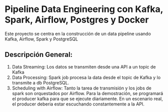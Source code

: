 # Pipeline Data Engineering con Kafka, Spark, Airflow, Postgres y Docker
Este proyecto se centra en la construcción de un data pipeline usando Kafka, Airflow, Spark y PostgreSQL
## Descripción General:

1. Data Streaming: Los datos se transmiten desde una API a un topic de Kafka
2. Data Processing: Spark job procesa la data desde el topic de Kafka y lo transmite a db PostgreSQL.
3. Scheduling with Airflow: Tanto la tarea de transmisión y los jobs de spark son orquestados por Airflow. Para la demostración, se programará el producer kafka para que se ejecute diariamente. En un escenario real, el producer deberia estar escuchando constantemente a la API.

